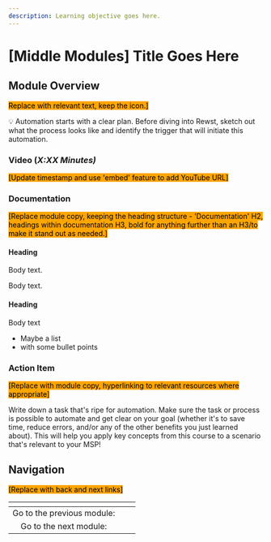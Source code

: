 ```yaml
---
description: Learning objective goes here.
---
```


# \[Middle Modules] Title Goes Here

## Module Overview

<mark style="background-color:orange;">Replace with relevant text, keep the icon.]</mark>

:bulb: Automation starts with a clear plan. Before diving into Rewst, sketch out what the process looks like and identify the trigger that will initiate this automation.

### Video (_X:XX Minutes)_

<mark style="background-color:orange;">\[Update timestamp and use 'embed' feature to add YouTube URL]</mark>

### Documentation&#x20;

<mark style="background-color:orange;">\[Replace module copy, keeping the heading structure - 'Documentation' H2, headings within documentation H3, bold for anything further than an H3/to make it stand out as needed.]</mark>

#### Heading

Body text.

Body text.

#### Heading

Body text

* Maybe a list
* with some bullet points

### Action Item

<mark style="background-color:orange;">\[Replace with module copy, hyperlinking to relevant resources where appropriate]</mark>

Write down a task that's ripe for automation. Make sure the task or process is possible to automate and get clear on your goal (whether it's to save time, reduce errors, and/or any of the other benefits you just learned about). This will help you apply key concepts from this course to a scenario that's relevant to your MSP!



## Navigation

<mark style="background-color:orange;">\[Replace with back and next links]</mark>

<table data-card-size="large" data-column-title-hidden data-view="cards" data-full-width="false"><thead><tr><th align="center"></th><th align="center"></th><th data-hidden data-card-target data-type="content-ref"></th></tr></thead><tbody><tr><td align="center">Go to the previous module:<br></td><td align="center"></td><td></td></tr><tr><td align="center">Go to the next module:</td><td align="center"></td><td></td></tr></tbody></table>
